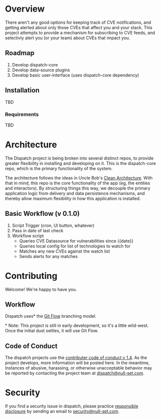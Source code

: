 # Overview
There aren't any good options for keeping track of CVE notifications,
and getting alerted about only those CVEs that affect you and your stack.
This project attempts to provide a mechanism for subscribing to CVE feeds,
and selectivly alert you (or your team) about CVEs that impact you.

## Roadmap
1. Develop dispatch-core
2. Develop data-source plugins
3. Develop basic user-interface (uses dispatch-core dependency)

## Installation
TBD

### Requirements
TBD

# Architecture
The Dispatch project is being broken into several distinct repos, to provide
greater flexibility in installing and developing on it. This is the dispatch-core
repo, which is the primary functionality of the system.

The architecture follows the ideas in Uncle Bob's [Clean
Architecture](https://8thlight.com/blog/uncle-bob/2012/08/13/the-clean-architecture.html).
With that in mind, this repo is the core functionality of the app (eg, the
entities and interactors). By structuring things this way, we decouple the
primary application logic from delivery and data persistence mechanisms, and
thereby allow maximum flexibility in how this application is installed.

## Basic Workflow (v 0.1.0)
1. Script Trigger (cron, UI button, whatever)
2. Pass in date of last check
3. Workflow script
	* Queries CVE Datasource for vulnerabilities since {{date}}
	* Queries local config for list of technologies to watch for
	* Matches any new CVEs against the watch list
	* Sends alerts for any matches

# Contributing
Welcome! We're happy to have you. 

## Workflow
Dispatch uses\* the [Git Flow](http://nvie.com/posts/a-successful-git-branching-model/)
branching model.

\* Note: This project is still in early development, so it's a little wild-west.
Once the initial dust settles, it will use Git Flow.

## Code of Conduct
The dispatch projects use the [contributer code of conduct v 1.4](http://contributor-covenant.org/version/1/4/).
As the project develops, more information will be posted here. In the meantime,
Instances of abusive, harassing, or otherwise unacceptable behavior may be
reported by contacting the project team at dispatch@null-set.com.

# Security
If you find a security issue in dispatch, please practice
[responsible disclosure](https://en.wikipedia.org/wiki/Responsible_disclosure)
by sending an email to security@null-set.com.
